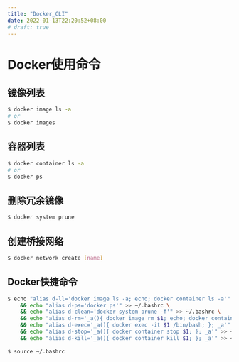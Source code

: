 ```yaml
---
title: "Docker_CLI"
date: 2022-01-13T22:20:52+08:00
# draft: true
---
```


# Docker使用命令

## 镜像列表
```bash
$ docker image ls -a
# or
$ docker images
```

## 容器列表
```bash
$ docker container ls -a
# or
$ docker ps
```

## 删除冗余镜像
```bash
$ docker system prune
```

## 创建桥接网络
```bash
$ docker network create [name]
```

## Docker快捷命令
```bash
$ echo "alias d-ll='docker image ls -a; echo; docker container ls -a'" >> ~/.bashrc \
    && echo "alias d-ps='docker ps'" >> ~/.bashrc \
    && echo "alias d-clean='docker system prune -f'" >> ~/.bashrc \
    && echo "alias d-rm='_a(){ docker image rm $1; echo; docker container rm $1; }; _a'" >> ~/.bashrc \
    && echo "alias d-exec='_a(){ docker exec -it $1 /bin/bash; }; _a'" >> ~/.bashrc \
    && echo "alias d-stop='_a(){ docker container stop $1; }; _a'" >> ~/.bashrc \
    && echo "alias d-kill='_a(){ docker container kill $1; }; _a'" >> ~/.bashrc
    
$ source ~/.bashrc
```